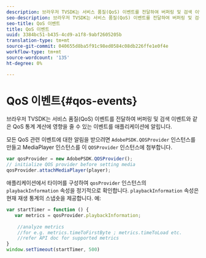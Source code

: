```yaml
---
description: 브라우저 TVSDK는 서비스 품질(QoS) 이벤트를 전달하여 버퍼링 및 검색 이벤트와 같은 QoS 통계 계산에 영향을 줄 수 있는 이벤트를 애플리케이션에 알립니다.
seo-description: 브라우저 TVSDK는 서비스 품질(QoS) 이벤트를 전달하여 버퍼링 및 검색 이벤트와 같은 QoS 통계 계산에 영향을 줄 수 있는 이벤트를 애플리케이션에 알립니다.
seo-title: QoS 이벤트
title: QoS 이벤트
uuid: 3384bc51-b435-4cd9-a1f8-9abf2605205b
translation-type: tm+mt
source-git-commit: 040655d8ba5f91c98ed0584c08db226ffe1e0f4e
workflow-type: tm+mt
source-wordcount: '135'
ht-degree: 0%

---
```



# QoS 이벤트{#qos-events}

브라우저 TVSDK는 서비스 품질(QoS) 이벤트를 전달하여 버퍼링 및 검색 이벤트와 같은 QoS 통계 계산에 영향을 줄 수 있는 이벤트를 애플리케이션에 알립니다.

모든 QoS 관련 이벤트에 대한 알림을 받으려면 `AdobePSDK.QOSProvider` 인스턴스를 만들고 MediaPlayer 인스턴스를 이 `QOSProvider` 인스턴스에 첨부합니다.

```js
var qosProvider = new AdobePSDK.QOSProvider(); 
// initialize QOS provider before setting media  
qosProvider.attachMediaPlayer(player);
```

애플리케이션에서 타이머를 구성하여 `qosProvider` 인스턴스의 `playbackInformation` 속성을 정기적으로 확인합니다. `playbackInformation` 속성은 현재 재생 통계의 스냅숏을 제공합니다. 예:

```js
var startTimer = function () { 
   var metrics = qosProvider.playbackInformation; 
 
    //analyze metrics 
    //for e.g. metrics.timeToFirstByte ; metrics.timeToLoad etc.  
    //refer API doc for supported metrics  
} 
window.setTimeout(startTimer, 500) 
```

